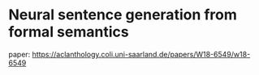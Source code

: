 # Neural sentence generation from formal semantics
paper: https://aclanthology.coli.uni-saarland.de/papers/W18-6549/w18-6549

